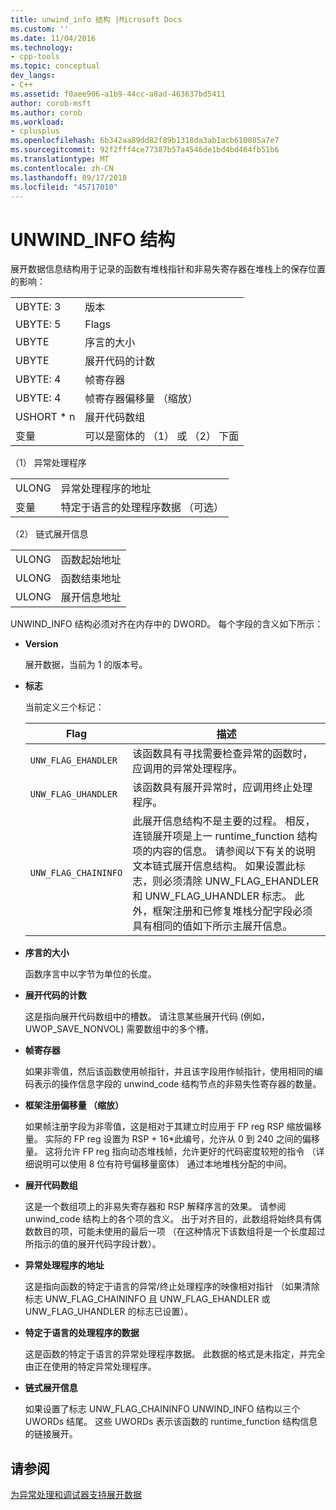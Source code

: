 ```yaml
---
title: unwind_info 结构 |Microsoft Docs
ms.custom: ''
ms.date: 11/04/2016
ms.technology:
- cpp-tools
ms.topic: conceptual
dev_langs:
- C++
ms.assetid: f0aee906-a1b9-44cc-a8ad-463637bd5411
author: corob-msft
ms.author: corob
ms.workload:
- cplusplus
ms.openlocfilehash: 6b342aa89dd82f89b1318da3ab1acb610085a7e7
ms.sourcegitcommit: 92f2fff4ce77387b57a4546de1bd4bd464fb51b6
ms.translationtype: MT
ms.contentlocale: zh-CN
ms.lasthandoff: 09/17/2018
ms.locfileid: "45717010"
---
```

# <a name="struct-unwindinfo"></a>UNWIND_INFO 结构

展开数据信息结构用于记录的函数有堆栈指针和非易失寄存器在堆栈上的保存位置的影响：

|||
|-|-|
|UBYTE: 3|版本|
|UBYTE: 5|Flags|
|UBYTE|序言的大小|
|UBYTE|展开代码的计数|
|UBYTE: 4|帧寄存器|
|UBYTE: 4|帧寄存器偏移量 （缩放）|
|USHORT \* n|展开代码数组|
|变量|可以是窗体的 （1） 或 （2） 下面|

（1） 异常处理程序

|||
|-|-|
|ULONG|异常处理程序的地址|
|变量|特定于语言的处理程序数据 （可选）|

（2） 链式展开信息

|||
|-|-|
|ULONG|函数起始地址|
|ULONG|函数结束地址|
|ULONG|展开信息地址|

UNWIND_INFO 结构必须对齐在内存中的 DWORD。 每个字段的含义如下所示：

- **Version**

   展开数据，当前为 1 的版本号。

- **标志**

   当前定义三个标记：

   |Flag|描述|
   |-|-|
   |`UNW_FLAG_EHANDLER`| 该函数具有寻找需要检查异常的函数时，应调用的异常处理程序。|
   |`UNW_FLAG_UHANDLER`| 该函数具有展开异常时，应调用终止处理程序。|
   |`UNW_FLAG_CHAININFO`| 此展开信息结构不是主要的过程。 相反，连锁展开项是上一 runtime_function 结构项的内容的信息。 请参阅以下有关的说明文本链式展开信息结构。 如果设置此标志，则必须清除 UNW_FLAG_EHANDLER 和 UNW_FLAG_UHANDLER 标志。 此外，框架注册和已修复堆栈分配字段必须具有相同的值如下所示主展开信息。|

- **序言的大小**

   函数序言中以字节为单位的长度。

- **展开代码的计数**

   这是指向展开代码数组中的槽数。 请注意某些展开代码 (例如，UWOP_SAVE_NONVOL) 需要数组中的多个槽。

- **帧寄存器**

   如果非零值，然后该函数使用帧指针，并且该字段用作帧指针，使用相同的编码表示的操作信息字段的 unwind_code 结构节点的非易失性寄存器的数量。

- **框架注册偏移量 （缩放）**

   如果帧注册字段为非零值，这是相对于其建立时应用于 FP reg RSP 缩放偏移量。 实际的 FP reg 设置为 RSP + 16\*此编号，允许从 0 到 240 之间的偏移量。 这将允许 FP reg 指向动态堆栈帧，允许更好的代码密度较短的指令 （详细说明可以使用 8 位有符号偏移量窗体） 通过本地堆栈分配的中间。

- **展开代码数组**

   这是一个数组项上的非易失寄存器和 RSP 解释序言的效果。 请参阅 unwind_code 结构上的各个项的含义。 出于对齐目的，此数组将始终具有偶数数目的项，可能未使用的最后一项 （在这种情况下该数组将是一个长度超过所指示的值的展开代码字段计数）。

- **异常处理程序的地址**

   这是指向函数的特定于语言的异常/终止处理程序的映像相对指针 （如果清除标志 UNW_FLAG_CHAININFO 且 UNW_FLAG_EHANDLER 或 UNW_FLAG_UHANDLER 的标志已设置）。

- **特定于语言的处理程序的数据**

   这是函数的特定于语言的异常处理程序数据。 此数据的格式是未指定，并完全由正在使用的特定异常处理程序。

- **链式展开信息**

   如果设置了标志 UNW_FLAG_CHAININFO UNWIND_INFO 结构以三个 UWORDs 结尾。  这些 UWORDs 表示该函数的 runtime_function 结构信息的链接展开。

## <a name="see-also"></a>请参阅

[为异常处理和调试器支持展开数据](../build/unwind-data-for-exception-handling-debugger-support.md)